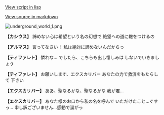 [View script in lisp](../scripts/101303043.txt)

[View source in markdown](101303043.md)

![underground_world_1.png](../images/backgrounds/underground_world_1.png)

**【カシウス】**
諦めない心は希望という名の幻想で
絶望への道に轍をつけるの

**【アルマス】**
言ってなさい！
私は絶対に諦めないんだからっ

**【ティファレト】**
憐れな…
でしたら、こちらも出し惜しみは
しないでいきましょう

**【ティファレト】**
お願いします、エクスカリバー
あなたの力で救済をもたらして
下さい

**【エクスカリバー】**
ああ、聖なるかな、聖なるかな
我が君…

**【エクスカリバー】**
あなた様のお口から私の名を呼んで
いただけたこと…ぐすっ…
申し訳ございません…感動で涙がっ